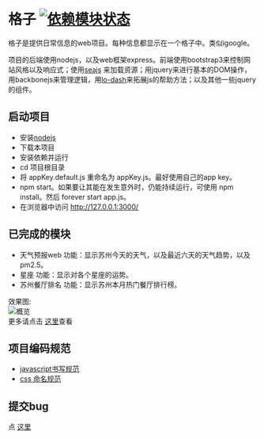 # 格子 [![依赖模块状态](https://david-dm.org/iamjoel/grabInfo-web.png)](http://david-dm.org/iamjoel/grabInfo-web)
格子是提供日常信息的web项目。每种信息都显示在一个格子中。类似igoogle。     

项目的后端使用nodejs，以及web框架express。前端使用bootstrap3来控制网站风格以及响应式；使用[seajs](http://seajs.org/docs/)
来加载资源；用jquery来进行基本的DOM操作，用backbonejs来管理逻辑，用[lo-dash](http://lodash.com/)来拓展js的帮助方法；以及其他一些jquery的组件。  


## 启动项目
* 安装[nodejs](http://nodejs.org/)
* 下载本项目
* 安装依赖并运行 
 * cd 项目根目录 
 * 将 appKey.default.js 重命名为 appKey.js。最好使用自己的app key。
 * npm start。如果要让其能在发生意外时，仍能持续运行，可使用 npm install。然后 forever start app.js。
 * 在浏览器中访问 http://127.0.0.1:3000/



## 已完成的模块
* 天气预报web
功能：显示苏州今天的天气，以及最近六天的天气趋势，以及pm2.5。
*  星座
功能：显示对各个星座的运势。
*  苏州餐厅排名
功能：显示苏州本月热门餐厅排行榜。


效果图:    
![概览](http://img.hb.aicdn.com/8b261f7a64a6a6a6b69870c3fe3ecc002f70a640283c6-0akA69_fw580)      
更多请点击 [这里](http://huaban.com/boards/13744965/)查看

## <a name="projectStyle">项目编码规范</a>
* [javascript书写规范](https://github.com/iamjoel/grabInfo-web/wiki/javascript-style)
* [css 命名规范](https://github.com/iamjoel/grabInfo-web/wiki/css-classname-guide)

## 提交bug 
点 [这里](https://github.com/iamjoel/grabInfo-web/issues/new)







